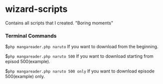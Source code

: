 # wizard-scripts
Contains all scripts that I created. "Boring moments"

### Terminal Commands
$`php mangareader.php naruto` If you want to download from the beginning.

$`php mangareader.php naruto 500` If you want to download starting from episod 500(example).

$`php mangareader.php naruto 500 only` If you want to download episode 500(example) only.
